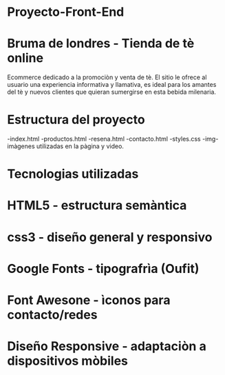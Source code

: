 # Proyecto-Front-End
# Bruma de londres - Tienda de tè online
Ecommerce dedicado a la promociòn y venta de tè. El sitio le ofrece al usuario una experiencia informativa y llamativa, es ideal para los amantes del tè y nuevos clientes que quieran sumergirse en esta bebida milenaria.
# Estructura del proyecto
-index.html
-productos.html
-resena.html
-contacto.html
-styles.css
-img-imàgenes utilizadas en la pàgina y video.
# Tecnologias utilizadas
# HTML5 - estructura semàntica
# css3 - diseño general y responsivo
# Google Fonts - tipografrìa (Oufit)
# Font Awesone - ìconos para contacto/redes
# Diseño Responsive - adaptaciòn a dispositivos mòbiles 